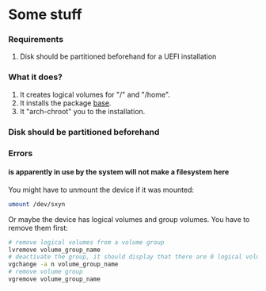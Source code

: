 # Some stuff

### Requirements

1. Disk should be partitioned beforehand for a UEFI installation

### What it does?

1. It creates logical volumes for "/" and "/home".
2. It installs the package [base](https://archlinux.org/packages/core/any/base/).
3. It "arch-chroot" you to the installation. 

### Disk should be partitioned beforehand

### Errors

#### is apparently in use by the system will not make a filesystem here

You might have to unmount the device if it was mounted: 
```sh
umount /dev/sxyn
```

Or maybe the device has logical volumes and group volumes. You have to remove them first:
```sh
# remove logical volumes from a volume group
lvremove volume_group_name
# deactivate the group, it should display that there are 0 logical volumes
vgchange -a n volume_group_name
# remove volume group
vgremove volume_group_name
```
